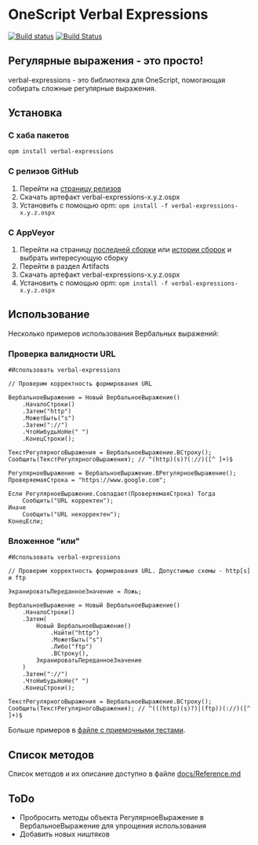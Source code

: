 # OneScript Verbal Expressions

[![Build status](https://ci.appveyor.com/api/projects/status/y3j2uvwgthf4rmfu/branch/develop?svg=true)](https://ci.appveyor.com/project/nixel2007/verbal-expressions/branch/develop)
[![Build Status](https://travis-ci.org/oscript-library/verbal-expressions.svg?branch=develop)](https://travis-ci.org/oscript-library/verbal-expressions)

## Регулярные выражения - это просто!

verbal-expressions - это библиотека для OneScript, помогающая собирать сложные регулярные выражения.

## Установка

### С хаба пакетов

`opm install verbal-expressions`

### С релизов GitHub

1. Перейти на [страницу релизов](https://github.com/oscript-library/verbal-expessions/releases)
1. Скачать артефакт verbal-expressions-x.y.z.ospx
1. Установить с помощью opm: `opm install -f verbal-expressions-x.y.z.ospx`

### С AppVeyor

1. Перейти на страницу [последней сборки](https://ci.appveyor.com/project/nixel2007/verbal-expressions) или [истории сборок](https://ci.appveyor.com/project/nixel2007/verbal-expressions/history) и выбрать интересующую сборку
1. Перейти в раздел Artifacts
1. Скачать артефакт verbal-expressions-x.y.z.ospx
1. Установить с помощью opm: `opm install -f verbal-expressions-x.y.z.ospx`

## Использование

Несколько примеров использования Вербальных выражений:

### Проверка валидности URL

```bsl
#Использовать verbal-expressions

// Проверим корректность формирования URL

ВербальноеВыражение = Новый ВербальноеВыражение()
    .НачалоСтроки()
    .Затем("http")
    .МожетБыть("s")
    .Затем("://")
    .ЧтоНибудьНоНе(" ")
    .КонецСтроки();
    
ТекстРегулярногоВыражения = ВербальноеВыражение.ВСтроку();
Сообщить(ТекстРегулярногоВыражения); // ^(http)(s)?(://)([^ ]+)$

РегулярноеВыражение = ВербальноеВыражение.ВРегулярноеВыражение();
ПроверяемаяСтрока = "https://www.google.com";

Если РегулярноеВыражение.Совпадает(ПроверяемаяСтрока) Тогда
    Сообщить("URL корректен");
Иначе
    Сообщить("URL некорректен");
КонецЕсли;
```

### Вложенное "или"

```bsl
#Использовать verbal-expressions

// Проверим корректность формирования URL. Допустимые схемы - http[s] и ftp

ЭкранироватьПереданноеЗначение = Ложь;

ВербальноеВыражение = Новый ВербальноеВыражение()
    .НачалоСтроки()
    .Затем(
        Новый ВербальноеВыражение()
            .Найти("http")
            .МожетБыть("s")
            .Либо("ftp")
            .ВСтроку(),
        ЭкранироватьПереданноеЗначение
    )
    .Затем("://")
    .ЧтоНибудьНоНе(" ")
    .КонецСтроки();
    
ТекстРегулярногоВыражения = ВербальноеВыражение.ВСтроку();
Сообщить(ТекстРегулярногоВыражения); // ^(((http)(s)?)|(ftp))(://)([^ ]+)$
```

Больше примеров в [файле с приемочными тестами](https://github.com/oscript-library/verbal-expessions/blob/master/NUnitTests/Tests/external.os).

## Список методов

Список методов и их описание доступно в файле [docs/Reference.md](docs/Reference.md)

## ToDo

* Пробросить методы объекта РегулярноеВыражение в ВербальноеВыражение для упрощения использования
* Добавить новых ништяков

